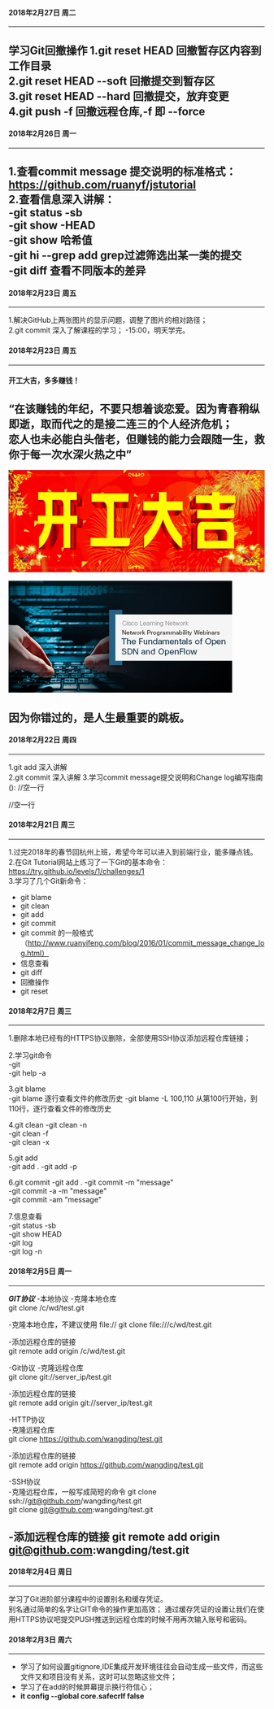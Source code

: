 #### 2018年2月27日 周二 ####
---
学习Git回撤操作
1.git reset HEAD 回撤暂存区内容到工作目录   
2.git reset HEAD --soft 回撤提交到暂存区  
3.git reset HEAD --hard 回撤提交，放弃变更   
4.git push -f 回撤远程仓库,-f 即 --force   
---

#### 2018年2月26日 周一 ####
---
1.查看commit message 提交说明的标准格式：  
https://github.com/ruanyf/jstutorial   
2.查看信息深入讲解：  
-git status -sb  
-git show -HEAD  
-git show 哈希值  
-git hi --grep add grep过滤筛选出某一类的提交  
-git diff 查看不同版本的差异   
---

#### 2018年2月23日 周五 ####
---
1.解决GitHub上两张图片的显示问题，调整了图片的相对路径；  
2.git commit 深入了解课程的学习； -15:00，明天学完。   
 
#### 2018年2月23日 周五 ####
---
#### 开工大吉，多多赚钱！ ####
“在该赚钱的年纪，不要只想着谈恋爱。因为青春稍纵即逝，取而代之的是接二连三的个人经济危机；   
恋人也未必能白头偕老，但赚钱的能力会跟随一生，救你于每一次水深火热之中”   
---
![开工大吉](../images/11112.jpg)   

![软件攻城狮](../images/11111.jpg)  
        
  因为你错过的，是人生最重要的跳板。   
---

#### 2018年2月22日 周四 ####
---
1.git add 深入讲解  
2.git commit 深入讲解
3.学习commit message提交说明和Change log编写指南  
<type>(<scope>):<subject>
//空一行
<body>
//空一行
<footer>

#### 2018年2月21日 周三 ####
---
1.过完2018年的春节回杭州上班，希望今年可以进入到前端行业，能多赚点钱。  
2.在Git Tutorial网站上练习了一下Git的基本命令：https://try.github.io/levels/1/challenges/1  
3.学习了几个Git新命令：    
- git blame
- git clean
- git add  
- git commit  
- git commit 的一般格式  （http://www.ruanyifeng.com/blog/2016/01/commit_message_change_log.html）
- 信息查看  
- git diff  
- 回撤操作
- git reset   

#### 2018年2月7日 周三 ####
---
1.删除本地已经有的HTTPS协议删除，全部使用SSH协议添加远程仓库链接；   

2.学习git命令  
  -git  
  -git help -a  
  
3.git blame  
  -git blame 逐行查看文件的修改历史
  -git blame -L 100,110 <file name> 从第100行开始，到110行，逐行查看文件的修改历史   
  
4.git clean
  -git clean -n  
  -git clean -f  
  -git clean -x  
  
5.git add  
  -git add .
  -git add -p  
  
6.git commit
  -git add .
  -git commit -m "message"  
  -git commit -a -m "message"  
  -git commit -am "message"  
  
7.信息查看  
  -git status -sb  
  -git show HEAD  
  -git log  
  -git log -n  

#### 2018年2月5日  周一 ####
---
***GIT协议***
-本地协议
-克隆本地仓库  
git clone /c/wd/test.git  

-克隆本地仓库，不建议使用 file:// 
git clone file:///c/wd/test.git  

-添加远程仓库的链接  
git remote add origin /c/wd/test.git

-Git协议
-克隆远程仓库  
git clone git://server_ip/test.git  

-添加远程仓库的链接  
git remote add origin git://server_ip/test.git  

-HTTP协议  
-克隆远程仓库  
git clone https://github.com/wangding/test.git  

-添加远程仓库的链接  
git remote add origin https://github.com/wangding/test.git  

-SSH协议  
-克隆远程仓库，一般写成简短的命令 
git clone ssh://git@github.com/wangding/test.git  
git clone git@github.com:wangding/test.git  


-添加远程仓库的链接
git remote add origin git@github.com:wangding/test.git  
---
 

#### 2018年2月4日 周日  ####
---
学习了Git进阶部分课程中的设置别名和缓存凭证。  
别名通过简单的名字让GIT命令的操作更加高效；
通过缓存凭证的设置让我们在使用HTTPS协议吧提交PUSH推送到远程仓库的时候不用再次输入账号和密码。

#### 2018年2月3日 周六 ####
---
- 学习了如何设置gitignore,IDE集成开发环境往往会自动生成一些文件，而这些文件又和项目没有关系，这时可以忽略这些文件；
- 学习了在add的时候屏幕提示换行符信心；
- **it config --global core.safecrlf false**
